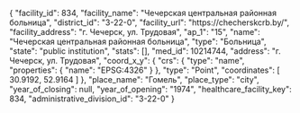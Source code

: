 {
    "facility_id": 834,
    "facility_name": "Чечерская центральная районная больница",
    "district_id": "3-22-0",
    "facility_url": "https:\/\/checherskcrb.by\/",
    "facility_address": "г. Чечерск, ул. Трудовая",
    "ap_1": "15",
    "name": "Чечерская центральная районная больница",
    "type": "Больница",
    "state": "public institution",
    "stats": [],
    "med_id": 10214744,
    "address": "г. Чечерск, ул. Трудовая",
    "coord_x_y": {
        "crs": {
            "type": "name",
            "properties": {
                "name": "EPSG:4326"
            }
        },
        "type": "Point",
        "coordinates": [
            30.9192,
            52.9164
        ]
    },
    "place_name": "Гомель",
    "place_type": "city",
    "year_of_closing": null,
    "year_of_opening": "1974",
    "healthcare_facility_key": 834,
    "administrative_division_id": "3-22-0"
}